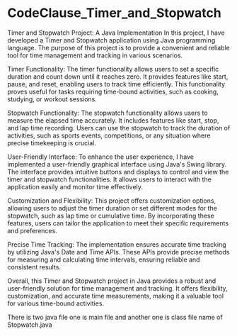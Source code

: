 # CodeClause_Timer_and_Stopwatch

Timer and Stopwatch Project: A Java Implementation
In this project, I have developed a Timer and Stopwatch application using Java programming language. The purpose of this project is to provide a convenient and reliable tool for time management and tracking in various scenarios.

Timer Functionality:
The timer functionality allows users to set a specific duration and count down until it reaches zero. It provides features like start, pause, and reset, enabling users to track time efficiently. This functionality proves useful for tasks requiring time-bound activities, such as cooking, studying, or workout sessions.

Stopwatch Functionality:
The stopwatch functionality allows users to measure the elapsed time accurately. It includes features like start, stop, and lap time recording. Users can use the stopwatch to track the duration of activities, such as sports events, competitions, or any situation where precise timekeeping is crucial.

User-Friendly Interface:
To enhance the user experience, I have implemented a user-friendly graphical interface using Java's Swing library. The interface provides intuitive buttons and displays to control and view the timer and stopwatch functionalities. It allows users to interact with the application easily and monitor time effectively.

Customization and Flexibility:
This project offers customization options, allowing users to adjust the timer duration or set different modes for the stopwatch, such as lap time or cumulative time. By incorporating these features, users can tailor the application to meet their specific requirements and preferences.

Precise Time Tracking:
The implementation ensures accurate time tracking by utilizing Java's Date and Time APIs. These APIs provide precise methods for measuring and calculating time intervals, ensuring reliable and consistent results.

Overall, this Timer and Stopwatch project in Java provides a robust and user-friendly solution for time management and tracking. It offers flexibility, customization, and accurate time measurements, making it a valuable tool for various time-bound activities.

There is two java file one is main file and another one is class file name of Stopwatch.java
